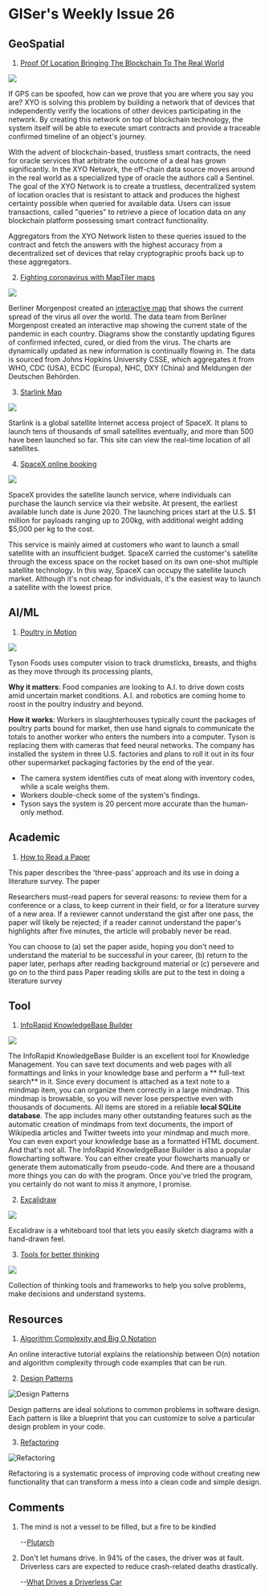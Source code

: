 # GISer's Weekly Issue 26

## GeoSpatial

1. [Proof Of Location Bringing The Blockchain To The Real World](https://mapscaping.com/blogs/the-mapscaping-podcast/proof-of-location-bringing-the-blockchain-to-the-real-world)

![](https://external-content.duckduckgo.com/iu/?u=https%3A%2F%2Fblogs-images.forbes.com%2Fmontymunford%2Ffiles%2F2018%2F04%2Fblockchain.jpg%3Fwidth%3D640%26height%3D434&f=1&nofb=1)

If GPS can be spoofed, how can we prove that you are where you say you are? XYO is solving this problem by building a network that of devices that independently verify the locations of other devices participating in the network. By creating this network on top of blockchain technology, the system itself will be able to execute smart contracts and provide a traceable confirmed timeline of an object's journey.

With the advent of blockchain-based, trustless smart contracts, the need for oracle services that arbitrate the outcome of a deal has grown significantly. In the XYO Network, the off-chain data source moves around in the real world as a specialized type of oracle the authors call a Sentinel. The goal of the XYO Network is to create a trustless, decentralized system of location oracles that is resistant to attack and produces the highest certainty possible when queried for available data. Users can issue transactions, called "queries" to retrieve a piece of location data on any blockchain platform possessing smart contract functionality.

Aggregators from the XYO Network listen to these queries issued to the contract and fetch the answers with the highest accuracy from a decentralized set of devices that relay cryptographic proofs back up to these aggregators.

2. [Fighting coronavirus with MapTiler maps](https://www.maptiler.com/media/2020-03-10-fighting-coronavirus-with-maptiler-maps-1.png)

![](https://www.maptiler.com/media/2020-03-10-fighting-coronavirus-with-maptiler-maps-2.png)

Berliner Morgenpost created an [interactive map](https://interaktiv.morgenpost.de/corona-virus-karte-infektionen-deutschland-weltweit/) that shows the current spread of the virus all over the world. The data team from Berliner Morgenpost created an interactive map showing the current state of the pandemic in each country. Diagrams show the constantly updating figures of confirmed infected, cured, or died from the virus. The charts are dynamically updated as new information is continually flowing in. The data is sourced from Johns Hopkins University CSSE, which aggregates it from WHO, CDC (USA), ECDC (Europa), NHC, DXY (China) and Meldungen der Deutschen Behörden.

3. [Starlink Map](https://satellitemap.space/indexA.html)

![](https://camo.githubusercontent.com/b206cd57c3fb05abcdc28b1754da464b0fb20b7c/68747470733a2f2f7777772e77616e67626173652e636f6d2f626c6f67696d672f61737365742f3230323030362f6267323032303036313830312e6a7067)

Starlink is a global satellite Internet access project of SpaceX. It plans to launch tens of thousands of small satellites eventually, and more than 500 have been launched so far. This site can view the real-time location of all satellites.

4. [SpaceX online booking](https://techcrunch.com/2020/02/05/spacex-will-now-let-you-book-a-rocket-launch-online-starting-at-1-million/)

![](https://camo.githubusercontent.com/d81b1af6897eb72ee59429fd27830a1485145cc1/68747470733a2f2f7777772e77616e67626173652e636f6d2f626c6f67696d672f61737365742f3230323030322f6267323032303032303730332e6a7067)

SpaceX provides the satellite launch service, where individuals can purchase the launch service via their website. At present, the earliest available lunch date is June 2020. The launching prices start at the U.S. $1 million for payloads ranging up to 200kg, with additional weight adding \$5,000 per kg to the cost.

This service is mainly aimed at customers who want to launch a small satellite with an insufficient budget. SpaceX carried the customer's satellite through the excess space on the rocket based on its own one-shot multiple satellite technology. In this way, SpaceX can occupy the satellite launch market. Although it's not cheap for individuals, it's the easiest way to launch a satellite with the lowest price.

## AI/ML

1. [Poultry in Motion](https://www.wsj.com/articles/tyson-takes-computer-vision-to-the-chicken-plant-11581330602)

![](<https://blog.deeplearning.ai/hubfs/ezgif.com-optimize%20(6).gif>)

Tyson Foods uses computer vision to track drumsticks, breasts, and thighs as they move through its processing plants,

**Why it matters**: Food companies are looking to A.I. to drive down costs amid uncertain market conditions. A.I. and robotics are coming home to roost in the poultry industry and beyond.

**How it works**: Workers in slaughterhouses typically count the packages of poultry parts bound for market, then use hand signals to communicate the totals to another worker who enters the numbers into a computer. Tyson is replacing them with cameras that feed neural networks. The company has installed the system in three U.S. factories and plans to roll it out in its four other supermarket packaging factories by the end of the year.

- The camera system identifies cuts of meat along with inventory codes, while a scale weighs them.
- Workers double-check some of the system's findings.
- Tyson says the system is 20 percent more accurate than the human-only method.

## Academic

1. [How to Read a Paper](http://ccr.sigcomm.org/online/files/p83-keshavA.pdf)

This paper describes the 'three-pass' approach and its use in doing a literature survey. The paper

Researchers must-read papers for several reasons: to review them for a conference or a class, to keep current in their field, or for a literature survey of a new area. If a reviewer cannot understand the gist after one pass, the paper will likely be rejected; if a reader cannot understand the paper's highlights after five minutes, the article will probably never be read.

You can choose to (a) set the paper aside, hoping you don't need to understand the material to be successful in your career, (b) return to the paper later, perhaps after reading background material or (c) persevere and go on to the third pass
Paper reading skills are put to the test in doing a literature survey

## Tool

1. [InfoRapid KnowledgeBase Builder](http://www.buildyourmap.com/)

![](https://external-content.duckduckgo.com/iu/?u=https%3A%2F%2Flh3.googleusercontent.com%2FxsOvtd5xTB-Dlf5_QTAjx5AM_e0FCrmGrWHfQJcxbuEWJFVUEFPjDHbM__n9eeqb5uQ%3Dh900&f=1&nofb=1)

The InfoRapid KnowledgeBase Builder is an excellent tool for Knowledge Management. You can save text documents and web pages with all formattings and links in your knowledge base and perform a ** full-text search** in it. Since every document is attached as a text note to a mindmap item, you can organize them correctly in a large mindmap. This mindmap is browsable, so you will never lose perspective even with thousands of documents. All items are stored in a reliable **local SQLite database**. The app includes many other outstanding features such as the automatic creation of mindmaps from text documents, the import of Wikipedia articles and Twitter tweets into your mindmap and much more. You can even export your knowledge base as a formatted HTML document. And that's not all. The InfoRapid KnowledgeBase Builder is also a popular flowcharting software. You can either create your flowcharts manually or generate them automatically from pseudo-code. And there are a thousand more things you can do with the program. Once you've tried the program, you certainly do not want to miss it anymore, I promise.

2. [Excalidraw](https://github.com/excalidraw/excalidraw)

![](https://camo.githubusercontent.com/fcbb1433abceb03518a1f1ffb88257bfa72c8c9a/68747470733a2f2f7777772e77616e67626173652e636f6d2f626c6f67696d672f61737365742f3230323030352f6267323032303035323930312e6a7067)

Excalidraw is a whiteboard tool that lets you easily sketch diagrams with a hand-drawn feel.

3. [Tools for better thinking](https://untools.co/)

![](https://camo.githubusercontent.com/6a7a8fe3e4a3d3fd7d17caa8955ced88938502c2/68747470733a2f2f7777772e77616e67626173652e636f6d2f626c6f67696d672f61737365742f3230323030352f6267323032303035333030352e6a7067)

Collection of thinking tools and frameworks to help you solve problems, make decisions and understand systems.

## Resources

1. [Algorithm Complexity and Big O Notation](https://algodaily.com/lessons/understanding-big-o-and-algorithmic-complexity)

An online interactive tutorial explains the relationship between O(n) notation and algorithm complexity through code examples that can be run.

2. [Design Patterns](https://refactoring.guru/design-patterns)

![Design Patterns](https://external-content.duckduckgo.com/iu/?u=https%3A%2F%2Ftse1.mm.bing.net%2Fth%3Fid%3DOIP.hS_ZibKb9VQWN46SwJMP-QHaCN%26pid%3DApi&f=1)

Design patterns are ideal solutions to common problems in software design. Each pattern is like a blueprint that you can customize to solve a particular design problem in your code.

3. [Refactoring](https://refactoring.guru/refactoring)

![Refactoring](https://mamchenkov.net/wordpress/wp-content/uploads/2019/02/refactoring.guru_.png)

Refactoring is a systematic process of improving code without creating new functionality that can transform a mess into a clean code and simple design.

## Comments

1. The mind is not a vessel to be filled, but a fire to be kindled

   --[Plutarch](https://www.goodreads.com/quotes/32595-the-mind-is-not-a-vessel-to-be-filled-but)

2. Don't let humans drive. In 94% of the cases, the driver was at fault. Driverless cars are expected to reduce crash-related deaths drastically.

   --[What Drives a Driverless Car](https://onezero.medium.com/what-drives-a-driverless-car-5a5f43367354)
